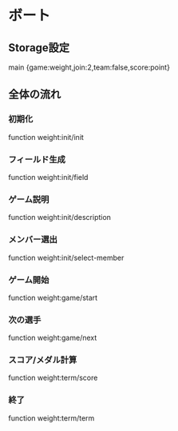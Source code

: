 # ボート

## Storage設定
main {game:weight,join:2,team:false,score:point}

## 全体の流れ
### 初期化
function weight:init/init
### フィールド生成
function weight:init/field
### ゲーム説明
function weight:init/description
### メンバー選出
function weight:init/select-member
### ゲーム開始
function weight:game/start
### 次の選手
function weight:game/next
### スコア/メダル計算
function weight:term/score
### 終了
function weight:term/term
